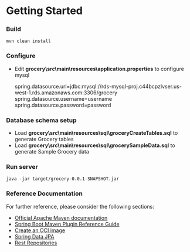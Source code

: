 # Getting Started

### Build
	mvn clean install

### Configure
* Edit **grocery\src\main\resources\application.properties** to configure mysql

	spring.datasource.url=jdbc:mysql://rds-mysql-proj.c44bcpzlvser.us-west-1.rds.amazonaws.com:3306/grocery
	spring.datasource.username=username
	spring.datasource.password=password

### Database schema setup
* Load **grocery\src\main\resources\sql\groceryCreateTables.sql** to generate Grocery tables
* Load **grocery\src\main\resources\sql\grocerySampleData.sql** to generate Sample Grocery data

### Run server
	java -jar target/grocery-0.0.1-SNAPSHOT.jar

### Reference Documentation
For further reference, please consider the following sections:

* [Official Apache Maven documentation](https://maven.apache.org/guides/index.html)
* [Spring Boot Maven Plugin Reference Guide](https://docs.spring.io/spring-boot/docs/2.5.5/maven-plugin/reference/html/)
* [Create an OCI image](https://docs.spring.io/spring-boot/docs/2.5.5/maven-plugin/reference/html/#build-image)
* [Spring Data JPA](https://docs.spring.io/spring-boot/docs/2.5.5/reference/htmlsingle/#boot-features-jpa-and-spring-data)
* [Rest Repositories](https://docs.spring.io/spring-boot/docs/2.5.5/reference/htmlsingle/#howto-use-exposing-spring-data-repositories-rest-endpoint)
